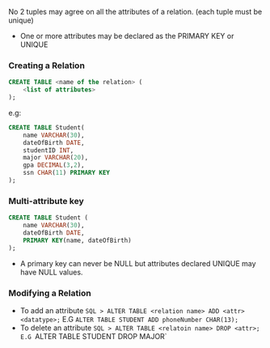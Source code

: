No 2 tuples may agree on all the attributes of a relation. (each tuple must be unique)
- One or more attributes may be declared as the PRIMARY KEY or UNIQUE

### Creating a Relation
```SQL
CREATE TABLE <name of the relation> (
	<list of attributes>
);
```
e.g:
```SQL
CREATE TABLE Student(
	name VARCHAR(30),
	dateOfBirth DATE,
	studentID INT,
	major VARCHAR(20),
	gpa DECIMAL(3,2),
	ssn CHAR(11) PRIMARY KEY
);
```

### Multi-attribute key 
```SQL
CREATE TABLE Student (
	name VARCHAR(30),
	dateOfBirth DATE,
	PRIMARY KEY(name, dateOfBirth)
);
```
- A primary key can never be NULL but attributes declared UNIQUE may have NULL values.

### Modifying a Relation
- To add an attribute
`SQL > ALTER TABLE <relation name> ADD <attr><datatype>;`
E.G `ALTER TABLE STUDENT ADD phoneNumber CHAR(13);`
- To delete an attribute
`SQL > ALTER TABLE <relatoin name> DROP <attr>;
E.G `ALTER TABLE STUDENT DROP MAJOR`
